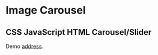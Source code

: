 # Image Carousel
## CSS JavaScript HTML Carousel/Slider

Demo [address](http://davidwen.com/reece-demo2).
